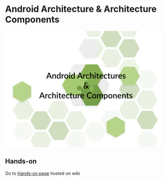 # Android Architecture & Architecture Components 

![](./img/workshop_logo.png)

## Hands-on

Go to [Hands-on page](https://github.com/KotlinAndroidWorkshops/2019-android-architecture-components-workshop/wiki) hosted on wiki

